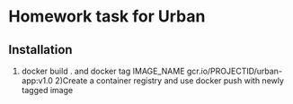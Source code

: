 # Homework task for Urban


## Installation
1) docker build . and docker tag IMAGE_NAME gcr.io/PROJECTID/urban-app:v1.0
2)Create a container registry and use docker push with newly tagged image
